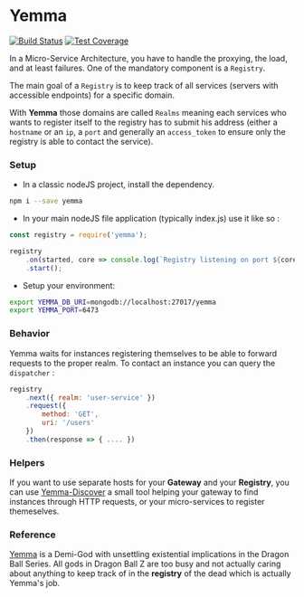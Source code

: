 # Yemma
[![Build Status](https://travis-ci.org/Digipolitan/yemma.svg?branch=master)](https://travis-ci.org/Digipolitan/yemma)
[![Test Coverage](https://codeclimate.com/github/Digipolitan/yemma/badges/coverage.svg)](https://codeclimate.com/github/Digipolitan/yemma/coverage)

In a Micro-Service Architecture, you have to handle the proxying, the load, and at least failures.
One of the mandatory component is a `Registry`.

The main goal of a `Registry` is to keep track of all services (servers with accessible endpoints) for a specific domain.

With **Yemma** those domains are called `Realms` meaning each services who wants to register itself to the registry has to submit his address (either a `hostname` or an `ip`, a `port` and generally an `access_token` to ensure only the registry is able to contact the service).

### Setup

- In a classic nodeJS project, install the dependency.

 ```bash
 npm i --save yemma
 ```

- In your main nodeJS file application (typically index.js) use it like so :

 ```javascript
 const registry = require('yemma');

 registry
     .on(started, core => console.log(`Registry listening on port ${core.settings.port}`))
     .start();
 ```

- Setup your environment:

 ```bash
 export YEMMA_DB_URI=mongodb://localhost:27017/yemma
 export YEMMA_PORT=6473
```

### Behavior
Yemma waits for instances registering themselves to be able to forward requests to the proper realm.
To contact an instance you can query the `dispatcher` :

```javascript
registry
    .next({ realm: 'user-service' })
    .request({
        method: 'GET',
        uri: '/users'
    })
    .then(response => { .... })
```

### Helpers
If you want to use separate hosts for your **Gateway** and your **Registry**, you can use [Yemma-Discover](https://github.com/Digipolitan/yemma-discovery)  a small tool helping your gateway to find instances through HTTP requests, or your micro-services to register themeselves.

### Reference
[Yemma](http://dragonball.wikia.com/wiki/King_Yemma) is a Demi-God with unsettling existential implications in the Dragon Ball Series.
All gods in Dragon Ball Z are too busy and not actually caring about anything to keep track of in the **registry** of the dead which is actually Yemma's job.
